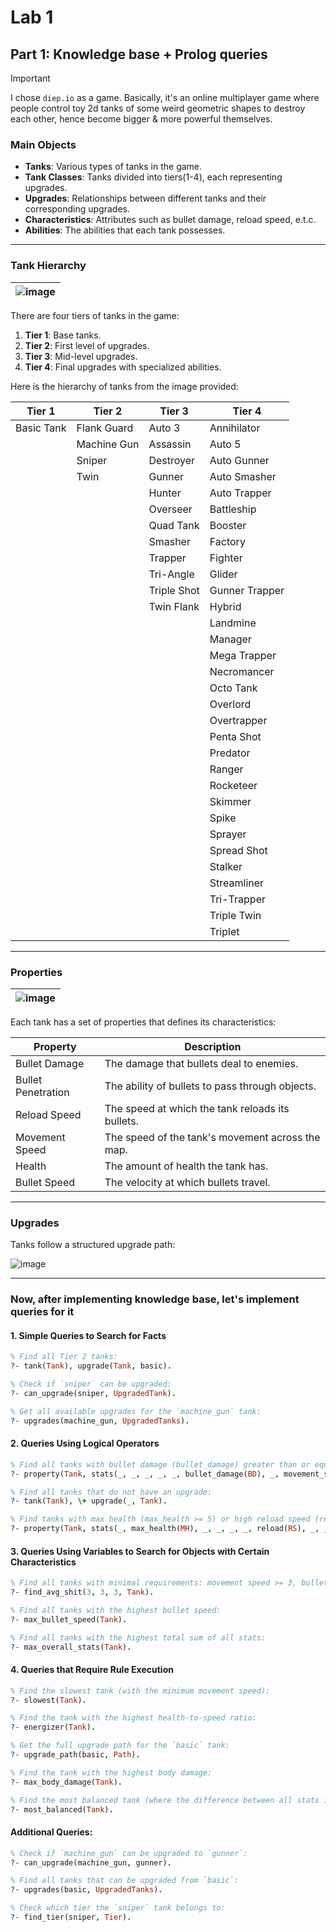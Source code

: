 # Lab 1

## Part 1: Knowledge base + Prolog queries

> [!IMPORTANT]  
> I chose `diep.io` as a game. Basically, it's an online multiplayer game where
> people control toy 2d tanks of some weird geometric shapes to destroy each
> other, hence become bigger & more powerful themselves.

### Main Objects

- **Tanks**: Various types of tanks in the game.
- **Tank Classes**: Tanks divided into tiers(1-4), each representing upgrades.
- **Upgrades**: Relationships between different tanks and their corresponding
  upgrades.
- **Characteristics**: Attributes such as bullet damage, reload speed, e.t.c.
- **Abilities**: The abilities that each tank possesses.

---

### Tank Hierarchy

| ![image](./docs/hierarchy.png) |
| ------------------------------ |

There are four tiers of tanks in the game:

1. **Tier 1**: Base tanks.
2. **Tier 2**: First level of upgrades.
3. **Tier 3**: Mid-level upgrades.
4. **Tier 4**: Final upgrades with specialized abilities.

Here is the hierarchy of tanks from the image provided:

| **Tier 1** | **Tier 2**  | **Tier 3**  | **Tier 4**     |
| ---------- | ----------- | ----------- | -------------- |
| Basic Tank | Flank Guard | Auto 3      | Annihilator    |
|            | Machine Gun | Assassin    | Auto 5         |
|            | Sniper      | Destroyer   | Auto Gunner    |
|            | Twin        | Gunner      | Auto Smasher   |
|            |             | Hunter      | Auto Trapper   |
|            |             | Overseer    | Battleship     |
|            |             | Quad Tank   | Booster        |
|            |             | Smasher     | Factory        |
|            |             | Trapper     | Fighter        |
|            |             | Tri-Angle   | Glider         |
|            |             | Triple Shot | Gunner Trapper |
|            |             | Twin Flank  | Hybrid         |
|            |             |             | Landmine       |
|            |             |             | Manager        |
|            |             |             | Mega Trapper   |
|            |             |             | Necromancer    |
|            |             |             | Octo Tank      |
|            |             |             | Overlord       |
|            |             |             | Overtrapper    |
|            |             |             | Penta Shot     |
|            |             |             | Predator       |
|            |             |             | Ranger         |
|            |             |             | Rocketeer      |
|            |             |             | Skimmer        |
|            |             |             | Spike          |
|            |             |             | Sprayer        |
|            |             |             | Spread Shot    |
|            |             |             | Stalker        |
|            |             |             | Streamliner    |
|            |             |             | Tri-Trapper    |
|            |             |             | Triple Twin    |
|            |             |             | Triplet        |

---

### Properties

| ![image](./docs/stats.png) |
| -------------------------- |

Each tank has a set of properties that defines its characteristics:

| Property           | Description                                      |
| ------------------ | ------------------------------------------------ |
| Bullet Damage      | The damage that bullets deal to enemies.         |
| Bullet Penetration | The ability of bullets to pass through objects.  |
| Reload Speed       | The speed at which the tank reloads its bullets. |
| Movement Speed     | The speed of the tank's movement across the map. |
| Health             | The amount of health the tank has.               |
| Bullet Speed       | The velocity at which bullets travel.            |

---

### Upgrades

Tanks follow a structured upgrade path:

![image](./docs/upgrades.png)

---

### Now, after implementing knowledge base, let's implement queries for it


#### 1. **Simple Queries to Search for Facts**

```prolog
% Find all Tier 2 tanks:
?- tank(Tank), upgrade(Tank, basic).

% Check if `sniper` can be upgraded:
?- can_upgrade(sniper, UpgradedTank).

% Get all available upgrades for the `machine_gun` tank:
?- upgrades(machine_gun, UpgradedTanks).
```

#### 2. **Queries Using Logical Operators**

```prolog
% Find all tanks with bullet damage (bullet_damage) greater than or equal to 4 and movement speed (movement_speed) greater than or equal to 4:
?- property(Tank, stats(_, _, _, _, _, bullet_damage(BD), _, movement_speed(MS), _)), BD >= 4, MS >= 4.

% Find all tanks that do not have an upgrade:
?- tank(Tank), \+ upgrade(_, Tank).

% Find tanks with max health (max_health >= 5) or high reload speed (reload >= 5):
?- property(Tank, stats(_, max_health(MH), _, _, _, _, reload(RS), _, _)), (MH >= 5 ; RS >= 5).
```

#### 3. **Queries Using Variables to Search for Objects with Certain Characteristics**

```prolog
% Find all tanks with minimal requirements: movement speed >= 3, bullet damage >= 3, reload speed >= 3:
?- find_avg_shit(3, 3, 3, Tank).

% Find all tanks with the highest bullet speed:
?- max_bullet_speed(Tank).

% Find all tanks with the highest total sum of all stats:
?- max_overall_stats(Tank).
```

#### 4. **Queries that Require Rule Execution**

```prolog
% Find the slowest tank (with the minimum movement speed):
?- slowest(Tank).

% Find the tank with the highest health-to-speed ratio:
?- energizer(Tank).

% Get the full upgrade path for the `basic` tank:
?- upgrade_path(basic, Path).

% Find the tank with the highest body damage:
?- max_body_damage(Tank).

% Find the most balanced tank (where the difference between all stats is within 1):
?- most_balanced(Tank).
```

#### Additional Queries:

```prolog
% Check if `machine_gun` can be upgraded to `gunner`:
?- can_upgrade(machine_gun, gunner).

% Find all tanks that can be upgraded from `basic`:
?- upgrades(basic, UpgradedTanks).

% Check which tier the `sniper` tank belongs to:
?- find_tier(sniper, Tier).
```
